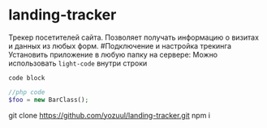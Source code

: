 # landing-tracker
Трекер посетителей сайта. Позволяет получать информацию о визитах и данных из любых форм.
#Подключение и настройка трекинга
Установить приложение в любую папку на сервере:
Можно использовать `light-code` внутри строки

```
code block
```

```php
//php code
$foo = new BarClass();
```
git clone https://github.com/yozuul/landing-tracker.git
npm i


